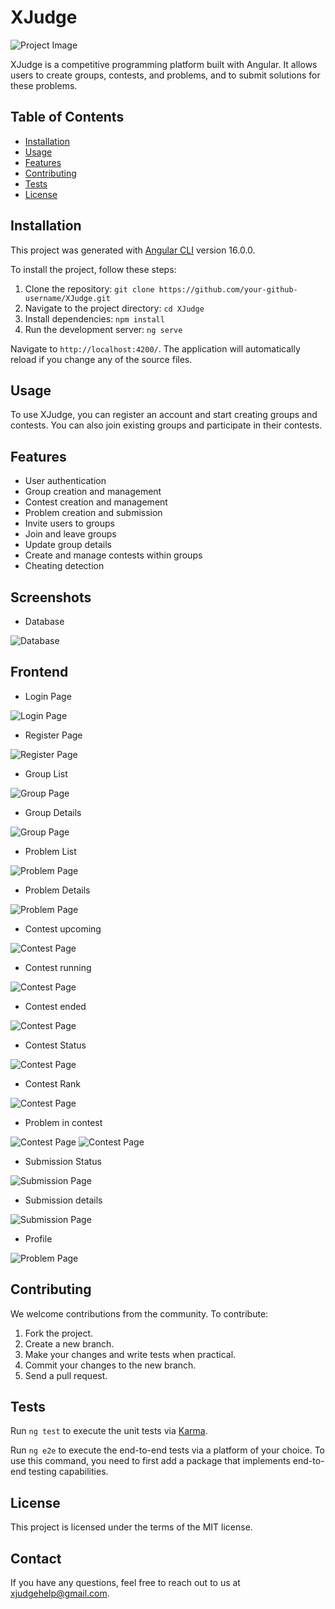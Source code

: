 # XJudge

![Project Image](/images/home_page.jpg)

XJudge is a competitive programming platform built with Angular. It allows users to create groups, contests, and problems, and to submit solutions for these problems.

## Table of Contents

- [Installation](#installation)
- [Usage](#usage)
- [Features](#features)
- [Contributing](#contributing)
- [Tests](#tests)
- [License](#license)

## Installation

This project was generated with [Angular CLI](https://github.com/angular/angular-cli) version 16.0.0.

To install the project, follow these steps:

1. Clone the repository: `git clone https://github.com/your-github-username/XJudge.git`
2. Navigate to the project directory: `cd XJudge`
3. Install dependencies: `npm install`
4. Run the development server: `ng serve`

Navigate to `http://localhost:4200/`. The application will automatically reload if you change any of the source files.

## Usage

To use XJudge, you can register an account and start creating groups and contests. You can also join existing groups and participate in their contests.

## Features

- User authentication
- Group creation and management
- Contest creation and management
- Problem creation and submission
- Invite users to groups
- Join and leave groups
- Update group details
- Create and manage contests within groups
- Cheating detection

## Screenshots

- Database

![Database](/images/xJudge_DBD.png)

## Frontend

  - Login Page

![Login Page](/images/login_page.jpg)

  - Register Page

![Register Page](/images/register_page.jpg)

  - Group List

![Group Page](/images/group_list_page.jpg)

  - Group Details

![Group Page](/images/group_details.jpg)

  - Problem List

![Problem Page](/images/problem_list_page.jpg)

  - Problem Details

![Problem Page](/images/problem_details.jpg)

  - Contest upcoming

  ![Contest Page](/images/contest_details_upcoming.jpg)

  - Contest running

  ![Contest Page](/images/contest_details_running.jpg)

  - Contest ended

  ![Contest Page](/images/contest_ended.jpg)

  - Contest Status

  ![Contest Page](/images/contest_status.jpg)

  - Contest Rank

  ![Contest Page](/images/contest_rank.jpg)

  - Problem in contest

  ![Contest Page](/images/problem_conetst1.jpg)
  ![Contest Page](/images/problem_contest2.jpg)

  - Submission Status

  ![Submission Page](/images/submission_status.jpg)

  - Submission details

  ![Submission Page](/images/submissoin_details.jpg)

  - Profile

  ![Problem Page](/images/profile.jpg)

## Contributing

We welcome contributions from the community. To contribute:

1. Fork the project.
2. Create a new branch.
3. Make your changes and write tests when practical.
4. Commit your changes to the new branch.
5. Send a pull request.

## Tests

Run `ng test` to execute the unit tests via [Karma](https://karma-runner.github.io).

Run `ng e2e` to execute the end-to-end tests via a platform of your choice. To use this command, you need to first add a package that implements end-to-end testing capabilities.

## License

This project is licensed under the terms of the MIT license.

## Contact

If you have any questions, feel free to reach out to us at [xjudgehelp@gmail.com](mailto:xjudgehelp@gmail.com).
